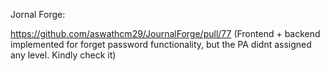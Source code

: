 Jornal Forge:

https://github.com/aswathcm29/JournalForge/pull/77 (Frontend + backend implemented for forget password functionality, but the PA didnt assigned any level. Kindly check it)
